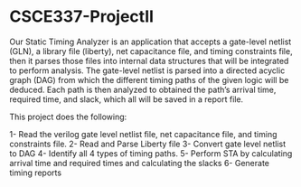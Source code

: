 # CSCE337-ProjectII

Our Static Timing Analyzer is an application that accepts a gate-level netlist (GLN), 
a library file (liberty), net capacitance file, and timing constraints file, then it 
parses those files into internal data structures that will be integrated to perform 
analysis. The gate-level netlist is parsed into a directed acyclic graph (DAG) from 
which the different timing paths of the given logic will be deduced. Each path is 
then analyzed to obtained the path’s arrival time, required time, and slack, which 
all will be saved in a report file.

This project does the following:

1- Read the verilog gate level netlist file, net capacitance file, and timing constraints file. 
2- Read and Parse Liberty file
3- Convert gate level netlist to DAG
4- Identify all 4 types of timing paths. 
5- Perform STA by calculating arrival time and required times and calculating the slacks
6- Generate timing reports

